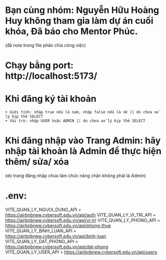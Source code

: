
# Bạn cùng nhóm: Nguyễn Hữu Hoàng Huy không tham gia làm dự án cuối khóa, Đã báo cho Mentor Phúc.
(đã note trong file phân chia công việc)

# Chạy bằng port: http://localhost:5173/

# Khi đăng ký tài khoản
    + Giới tính: nhập true nếu là nam, nhập false nếu là nữ || do chưa xử lý kịp thẻ SELECT
    + Vài trò: nhập USER hoặc ADMIN || do chưa xử lý kịp thẻ SELECT

# Khi đăng nhập vào Trang Admin: hãy nhập tài khoản là Admin để thực hiện thêm/ sửa/ xóa
(do trang đăng nhập chưa làm chức năng chặn không phải là Admin)

# .env: 
VITE_QUAN_LY_NGUOI_DUNG_API = https://airbnbnew.cybersoft.edu.vn/api/auth
VITE_QUAN_LY_VI_TRI_API = https://airbnbnew.cybersoft.edu.vn/api/vi-tri
VITE_QUAN_LY_PHONG_API = https://airbnbnew.cybersoft.edu.vn/api/phong-thue
VITE_QUAN_LY_BINH_LUAN_API = https://airbnbnew.cybersoft.edu.vn/api/binh-luan
VITE_QUAN_LY_DAT_PHONG_API = https://airbnbnew.cybersoft.edu.vn/api/dat-phong
VITE_QUAN_LY_USER_API = https://airbnbnew.cybersoft.edu.vn/api/users

